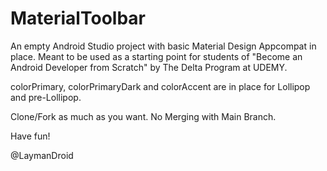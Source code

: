 # MaterialToolbar
An empty Android Studio project with basic Material Design Appcompat in place. Meant to be used as a starting point for students of "Become an Android Developer from Scratch" by The Delta Program at UDEMY.

colorPrimary, colorPrimaryDark and colorAccent are in place for Lollipop and pre-Lollipop.

Clone/Fork as much as you want. No Merging with Main Branch.

Have fun!

@LaymanDroid
